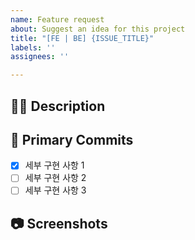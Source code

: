 ```yaml
---
name: Feature request
about: Suggest an idea for this project
title: "[FE | BE] {ISSUE_TITLE}"
labels: ''
assignees: ''

---
```


## 🤷‍♂️ Description

<!-- 구현하고자 하는 기능에 대해 작성해 주세요. -->



## 📝 Primary Commits

<!-- 세부 구현 사항을 리스트로 작성해주세요. -->

- [X] 세부 구현 사항 1
- [ ] 세부 구현 사항 2
- [ ] 세부 구현 사항 3

## 📷 Screenshots

<!--스크린샷으로 보여줄 수 있는 이미지가 있다면 첨부해주세요!-->



<!--마지막으로 이슈 생성 시 우측의 옵션들을 체크했는지 확인해주세요!-->
